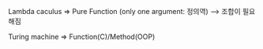 Lambda caculus => Pure Function (only one argument: 정의역) --> 조합이 필요해짐

Turing machine => Function(C)/Method(OOP)
